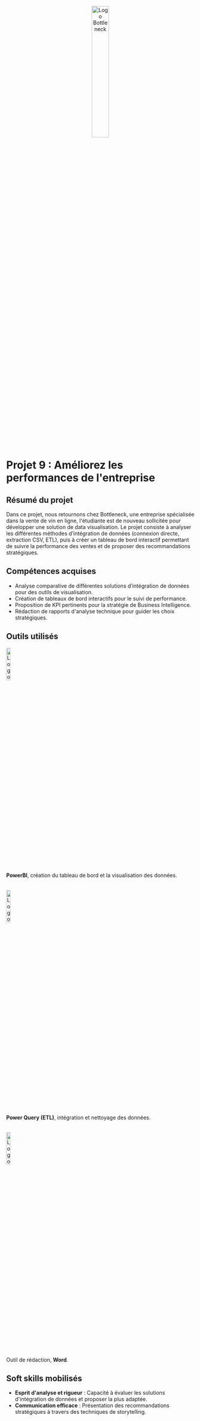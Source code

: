 <p align="center">
  <img src="https://github.com/user-attachments/assets/feb626f6-360a-4f85-8fc4-fb3142b72dda" alt="Logo Bottleneck" width= 30% />
<p>
  
# Projet 9 : Améliorez les performances de l'entreprise

## Résumé du projet
Dans ce projet, nous retournons chez Bottleneck, une entreprise spécialisée dans la vente de vin en ligne,
l'étudiante est de nouveau sollicitée pour développer une solution de data visualisation. Le projet consiste à
analyser les différentes méthodes d’intégration de données (connexion directe, extraction CSV, ETL), puis à créer
un tableau de bord interactif permettant de suivre la performance des ventes et de proposer des recommandations stratégiques. 

## Compétences acquises
- Analyse comparative de différentes solutions d’intégration de données pour des outils de visualisation.
- Création de tableaux de bord interactifs pour le suivi de performance.
- Proposition de KPI pertinents pour la stratégie de Business Intelligence.
- Rédaction de rapports d'analyse technique pour guider les choix stratégiques.

## Outils utilisés
<img src="https://github.com/user-attachments/assets/586f0427-f926-4d6f-9c95-47c8a2021dee" alt="Logo PowerBI" width= 15% />

**PowerBI**, création du tableau de bord et la visualisation des données.

</br><img src="https://github.com/user-attachments/assets/6b132357-a97c-427f-be22-28b2dcb233df" alt="Logo Power Query" width= 15% />

**Power Query (ETL)**, intégration et nettoyage des données.

</br><img src="https://github.com/user-attachments/assets/12976071-17db-4fa3-b2df-352d93cf8934" alt="Logo World" width= 15% />

Outil de rédaction, **Word**.

## Soft skills mobilisés
- **Esprit d'analyse et rigueur** : Capacité à évaluer les solutions d'intégration de données et proposer la plus adaptée.
- **Communication efficace** : Présentation des recommandations stratégiques à travers des techniques de storytelling.
